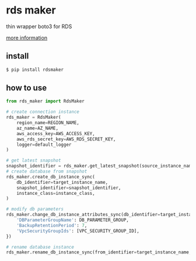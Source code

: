 rds maker
==========================

thin wrapper boto3 for RDS

[more information](http://www.denzow.me/entry/2018/01/08/203459)

## install

```sh
$ pip install rdsmaker
```

## how to use

```python
from rds_maker import RdsMaker

# create connection instance
rds_maker = RdsMaker(
    region_name=REGION_NAME,
    az_name=AZ_NAME,
    aws_access_key=AWS_ACCESS_KEY,
    aws_rds_secret_key=AWS_RDS_SECRET_KEY,
    logger=default_logger
)

# get latest snapshot
snapshot_identifier = rds_maker.get_latest_snapshot(source_instance_name)
# create database from snapshot
rds_maker.create_db_instance_sync(
    db_identifier=target_instance_name,
    snapshot_identifier=snapshot_identifier,
    instance_class=instance_class,
)

# modify db parameters
rds_maker.change_db_instance_attributes_sync(db_identifier=target_instance_name, attributes={
    'DBParameterGroupName': DB_PARAMETER_GROUP,
    'BackupRetentionPeriod': 7,
    'VpcSecurityGroupIds': [VPC_SECURITY_GROUP_ID],
})

# rename database instance
rds_maker.rename_db_instance_sync(from_identifier=target_instance_name, to_identifier=renamed_instance_name)


```